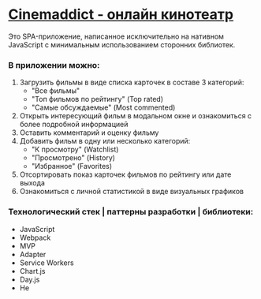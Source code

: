 # <a href="https://self-mismatch.github.io/Cinemaddict/">Cinemaddict - онлайн кинотеатр</a>
<p>Это SPA-приложение, написанное исключительно на нативном JavaScript с минимальным использованием сторонних библиотек.</p>

<h3>В приложении можно:</h3>
<ol>
  <li>Загрузить фильмы в виде списка карточек в составе 3 категорий:
    <ul>
      <li>"Все фильмы"</li>
      <li>"Топ фильмов по рейтингу" (Top rated)</li>
      <li>"Самые обсуждаемые" (Most commented)</li>
    </ul>
  </li>
  <li>Открыть интересующий фильм в модальном окне и ознакомиться с более подробной информацией</li>
  <li>Оставить комментарий и оценку фильму</li>
  <li>Добавить фильм в одну или несколько категорий:
    <ul>
      <li>"К просмотру" (Watchlist)</li>
      <li>"Просмотрено" (History)</li>
      <li>"Избранное" (Favorites)</li>
    </ul>
  </li>
  <li>Отсортировать показ карточек фильмов по рейтингу или дате выхода</li>
  <li>Ознакомиться с личной статистикой в виде визуальных графиков</li>
</ol>

<h3>Технологический стек | паттерны разработки | библиотеки:</h3>
<ul>
  <li>JavaScript</li>
  <li>Webpack</li>
  <li>MVP</li>
  <li>Adapter</li>
  <li>Service Workers</li>
  <li>Chart.js</li>
  <li>Day.js</li>
  <li>He</li>
</ul>
